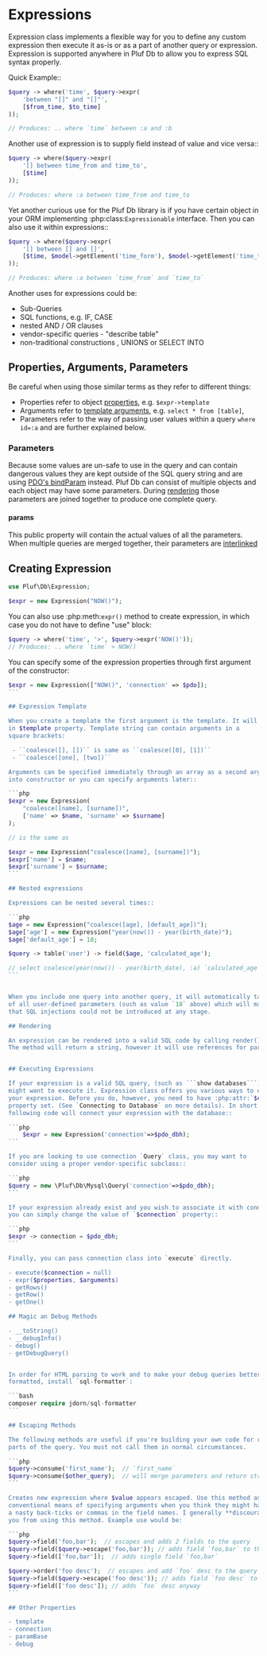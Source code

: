 # Expressions

Expression class implements a flexible way for you to define any custom expression then execute it as-is or as a part of another query or expression. Expression is supported anywhere in Pluf Db to allow you to express SQL syntax properly.

Quick Example::

```php
$query -> where('time', $query->expr(
    'between "[]" and "[]"',
    [$from_time, $to_time]
));

// Produces: .. where `time` between :a and :b
```

Another use of expression is to supply field instead of value and vice versa::

```php
$query -> where($query->expr(
    '[] between time_from and time_to',
    [$time]
));

// Produces: where :a between time_from and time_to
```

Yet another curious use for the Pluf Db library is if you have certain object in  your ORM implementing :php:class:`Expressionable` interface. Then you can also use it within expressions::

```php
$query -> where($query->expr(
    '[] between [] and []',
    [$time, $model->getElement('time_form'), $model->getElement('time_to')]
));

// Produces: where :a between `time_from` and `time_to`
```

Another uses for expressions could be:

 - Sub-Queries
 - SQL functions, e.g. IF, CASE
 - nested AND / OR clauses
 - vendor-specific queries - "describe table"
 - non-traditional constructions , UNIONS or SELECT INTO

## Properties, Arguments, Parameters

Be careful when using those similar terms as they refer to different things:

 - Properties refer to object [properties](properties.md), e.g. `$expr->template`
 - Arguments refer to [template arguments](expression-template), e.g. `select * from [table]`,
 - Parameters refer to the way of passing user values within a query `where id=:a` and are further explained below.

### Parameters

Because some values are un-safe to use in the query and can contain dangerous
values they are kept outside of the SQL query string and are using
[PDO's bindParam](http://php.net/manual/en/pdostatement.bindparam.php)
instead. Pluf Db can consist of multiple objects and each object may have
some parameters. During [rendering](rendering.md) those parameters are joined together to
produce one complete query.

#### params

This public property will contain the actual values of all the parameters. When multiple queries are merged together, their parameters are [interlinked](http://php.net/manual/en/language.references.php>)


## Creating Expression

```php
use Pluf\Db\Expression;

$expr = new Expression("NOW()");
```

You can also use :php:meth:`expr()` method to create expression, in which case you do not have to define "use" block:


```php
$query -> where('time', '>', $query->expr('NOW()'));
// Produces: .. where `time` > NOW()
```

You can specify some of the expression properties through first argument of the constructor:

````php
$expr = new Expression(["NOW()", 'connection' => $pdo]);
```

## Expression Template

When you create a template the first argument is the template. It will be stored
in $template property. Template string can contain arguments in a
square brackets:

 - ``coalesce([], [])`` is same as ``coalesce([0], [1])``
 - ``coalesce([one], [two])``

Arguments can be specified immediately through an array as a second argument
into constructor or you can specify arguments later::

```php
$expr = new Expression(
    "coalesce([name], [surname])",
    ['name' => $name, 'surname' => $surname]
);

// is the same as

$expr = new Expression("coalesce([name], [surname])");
$expr['name'] = $name;
$expr['surname'] = $surname;
```

## Nested expressions

Expressions can be nested several times::

```php
$age = new Expression("coalesce([age], [default_age])");
$age['age'] = new Expression("year(now()) - year(birth_date)");
$age['default_age'] = 18;

$query -> table('user') -> field($age, 'calculated_age');

// select coalesce(year(now()) - year(birth_date), :a) `calculated_age` from `user`
```


When you include one query into another query, it will automatically take care
of all user-defined parameters (such as value `18` above) which will make sure
that SQL injections could not be introduced at any stage.

## Rendering

An expression can be rendered into a valid SQL code by calling render() method.
The method will return a string, however it will use references for parameters.


## Executing Expressions

If your expression is a valid SQL query, (such as ```show databases```) you
might want to execute it. Expression class offers you various ways to execute
your expression. Before you do, however, you need to have :php:attr:`$connection`
property set. (See `Connecting to Database` on more details). In short the
following code will connect your expression with the database::

```php
    $expr = new Expression('connection'=>$pdo_dbh);
```

If you are looking to use connection `Query` class, you may want to
consider using a proper vendor-specific subclass::

```php
$query = new \Pluf\Db\Mysql\Query('connection'=>$pdo_dbh);
```

If your expression already exist and you wish to associate it with connection
you can simply change the value of `$connection` property::

```php
$expr -> connection = $pdo_dbh;
```

Finally, you can pass connection class into `execute` directly.

- execute($connection = null)
- expr($properties, $arguments)
- getRows()
- getRow()
- getOne()

## Magic an Debug Methods

- __toString()
- __debugInfo()
- debug()
- getDebugQuery()


In order for HTML parsing to work and to make your debug queries better
formatted, install `sql-formatter`:

```bash
composer require jdorn/sql-formatter
```

## Escaping Methods

The following methods are useful if you're building your own code for rendering
parts of the query. You must not call them in normal circumstances.

```php
$query->consume('first_name');  // `first_name`
$query->consume($other_query);  // will merge parameters and return string
```

Creates new expression where $value appears escaped. Use this method as a
conventional means of specifying arguments when you think they might have
a nasty back-ticks or commas in the field names. I generally **discourage**
you from using this method. Example use would be:

```php
$query->field('foo,bar');  // escapes and adds 2 fields to the query
$query->field($query->escape('foo,bar')); // adds field `foo,bar` to the query
$query->field(['foo,bar']);  // adds single field `foo,bar`

$query->order('foo desc');  // escapes and add `foo` desc to the query
$query->field($query->escape('foo desc')); // adds field `foo desc` to the query
$query->field(['foo desc']); // adds `foo` desc anyway
```

## Other Properties

- template
- connection
- paramBase
- debug

